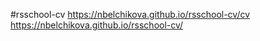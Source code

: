 #rsschool-cv
https://nbelchikova.github.io/rsschool-cv/cv
https://nbelchikova.github.io/rsschool-cv/